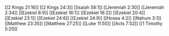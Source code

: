 [[2 Kings 21:16]]
[[2 Kings 24:3]]
[[Isaiah 58:1]]
[[Jeremiah 2:30]]
[[Jeremiah 2:34]]
[[Ezekiel 8:9]]
[[Ezekiel 16:1]]
[[Ezekiel 16:2]]
[[Ezekiel 20:4]]
[[Ezekiel 23:1]]
[[Ezekiel 24:6]]
[[Ezekiel 24:9]]
[[Hosea 4:2]]
[[Nahum 3:1]]
[[Matthew 23:35]]
[[Matthew 27:25]]
[[Luke 11:50]]
[[Acts 7:52]]
[[1 Timothy 5:20]]
